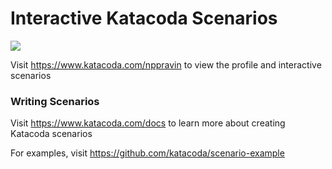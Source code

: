 # Interactive Katacoda Scenarios

[![](http://shields.katacoda.com/katacoda/nppravin/count.svg)](https://www.katacoda.com/nppravin "Get your profile on Katacoda.com")

Visit https://www.katacoda.com/nppravin to view the profile and interactive scenarios

### Writing Scenarios
Visit https://www.katacoda.com/docs to learn more about creating Katacoda scenarios

For examples, visit https://github.com/katacoda/scenario-example
